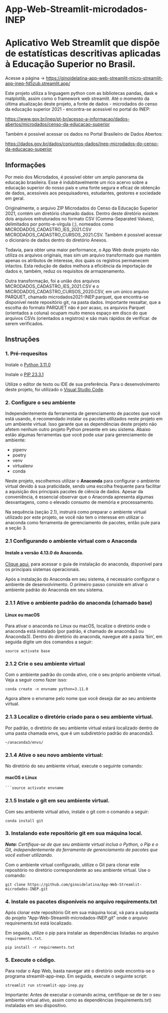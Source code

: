 # App-Web-Streamlit-microdados-INEP
# Aplicativo Web Streamlit que dispõe de estatísticas descritivas aplicadas à Educação Superior no Brasil.
Acesse a página -> <https://ginoidelatina-app-web-streamlit-micro-streamlit-app-inep-fd5zub.streamlit.app/>

Este projeto utiliza a linguagem python com as bibliotecas pandas, dask e matplotlib, assim como o framework web streamlit. 
Até o momento da última atualização deste projeto, a fonte de dados  - microdados do censo da educação superior 2021 - encontra-se acessível no 
portal do INEP: 

<https://www.gov.br/inep/pt-br/acesso-a-informacao/dados-abertos/microdados/censo-da-educacao-superior>

Também é possível acessar os dados no Portal Brasileiro de Dados Abertos:

<https://dados.gov.br/dados/conjuntos-dados/inep-microdados-do-censo-da-educacao-superior>

## Informações

Por meio dos Microdados, é possível obter um amplo panorama da educação brasileira. Esse é indubitavelmente um rico acervo sobre a educação superior 
do nosso país e uma fonte segura e eficaz de obtenção de dados, acessíveis aos pesquisadores, estudantes, gestores e sociedade em geral.

Originalmente, o arquivo ZIP Microdados do Censo da Educação Superior 2021, contém um diretório chamado dados. Dentro deste diretório existem dois
arquivos estruturados no formato CSV (Comma-Separated Values), delimitados por ponto-e-vírgula (;), nomeados como MICRODADOS_CADASTRO_IES_2021.CSV
MICRODADOS_CADASTRO_CURSOS_2021.CSV. Também é possível acessar o dicionário de dados dentro do diretório Anexos.

Todavia, para obter uma maior performance, o App Web deste projeto não utiliza os arquivos originais, mas sim um arquivo transformado que mantém apenas
os atributos de interesse, dos quais os registros permanecem intactos. Esta redução de dados melhora a eficiência da importação de dados e, também, reduz
os requisitos de armazenamento.

Outra transformação, foi a união dos arquivos MICRODADOS_CADASTRO_IES_2021.CSV e o MICRODADOS_CADASTRO_CURSOS_2020.CSV, em um único arquivo PARQUET,
chamado microdados2021-INEP.parquet, que encontra-se disponível neste repositório git, na pasta dados. Importante ressaltar, que a escolha do formato
PARQUET não é por acaso, os arquivos Parquet (orientados a coluna) ocupam muito menos espaço em disco do que arquivos CSVs (orientados a registros) 
e são mais rápidos de verificar. de serem verificados.


## Instruções

### 1. Pré-requesitos
  Instale o [Python 3.11.0](https://www.python.org/downloads)
  
  Instale o [PIP 23.3.1](https://pip.pypa.io/en/stable/installation)
  
  Utilize o editor de texto ou IDE de sua preferência. Para o desenvolvimento deste projeto, foi utilizado o [Visual Studio Code](https://code.visualstudio.com/download).



### 2. Configure o seu ambiente
  Independentemente da ferramenta de gerenciamento de pacotes que você está usando, é recomendado instalar os pacotes utilizados neste projeto em um ambiente virtual. Isso garante que as dependências deste projeto não afetem nenhum outro projeto Python presente em seu sistema.
  Abaixo estão algumas ferramentas que você pode usar para gerenciamento de ambiente:
  - pipenv
  - poetry
  - venv
  - virtualenv
  - conda

Neste projeto, escolhemos utilizar o **Anaconda** para configurar o ambiente virtual devido à sua praticidade, sendo uma escolha frequente para facilitar a aquisição dos principais pacotes de ciência de dados. Apesar da conveniência, é essencial observar que o Anaconda apresenta algumas desvantagens, como o elevado consumo de memória e processamento.

  Na sequência (seção 2.1), instruirá como preparar o ambiente virtual utilizado por este projeto, se você não tem o interesse em utilizar o anaconda como ferramenta de gerenciamento de pacotes, então pule para a seção 3.


### 2.1 Configurando o ambiente virtual com o Anaconda
#### Instale a versão 4.13.0 do Anaconda.
[Clique aqui](https://docs.anaconda.com/anaconda/instal), para acessar o guia de instalação do anaconda, disponível para os principais sistemas operacionais.

Após a instalação do Anaconda em seu sistema, é necessário configurar o ambiente de desenvolvimento. O primeiro passo consiste em ativar o ambiente padrão do Anaconda em seu sistema.


### 2.1.1 Ative o ambiente padrão do anaconda (chamado base)
  
#### Linux ou macOS
Para ativar o anaconda no Linux ou macOS, localize o diretório onde o anaconda está instalado (por padrão, é chamado de anaconda3 ou
Anaconda3). Dentro do diretório do anaconda, navegue até a pasta ‘bin’, em seguida digite um dos comandos a seguir:

	source activate base


### 2.1.2 Crie o seu ambiente virtual
Com o ambiente padrão do conda ativo, crie o seu próprio ambiente virtual. Veja a seguir como fazer isso:

	conda create -n envname python=3.11.0

Agora altere o envname pelo nome que você deseja dar ao seu ambiente virtual. 


### 2.1.3 Localize o diretório criado para o seu ambiente virtual.
Por padrão, o diretório de seu ambiente virtual estará localizado dentro de uma pasta chamada envs, que é um subdiretório padrão do anaconda3.
	
 	~/anaconda3/envs/


### 2.1.4 Ative o seu novo ambiente virtual:
No diretório do seu ambiente virtual, execute o seguinte comando:

#### macOS e Linux
        
	```source activate envname  


### 2.1.5 Instale o git em seu ambiente virtual.
Com seu ambiente virtual ativo, instale o git com o comando a seguir: 
      	
	conda install git



### 3. Instalando este repositório git em sua máquina local.
  
***Nota:** Certifique-se de que seu ambiente virtual inclua o Python, o Pip e o Git, independentemente da ferramenta de gerenciamento de pacotes que você estiver utilizando.*
  
Com o ambiente virtual configurado, utilize o Git para clonar este repositório no diretório correspondente ao seu ambiente virtual. Use o comando:
      	
	git clone https://github.com/ginoidelatina/App-Web-Streamlit-microdados-INEP.git



### 4. Instale os pacotes disponíveis no arquivo requirements.txt
Após clonar este repositório Git em sua máquina local, vá para a subpasta do projeto "App-Web-Streamlit-microdados-INEP.git" onde o arquivo requirements.txt está localizado.

Em seguida, utilize o pip para instalar as dependências listadas no arquivo `requirements.txt`.

	pip install -r requirements.txt



### 5. Execute o código.
Para rodar o App Web, basta navegar até o diretório onde encontra-se o programa streamlit-app-inep. Em seguida, execute o seguinte script:

	streamlit run streamlit-app-inep.py 
	
Importante: Antes de executar o comando acima, certifique-se de ter o seu ambiente virtual ativo, assim como as dependências (requirements.txt)
instaladas em seu dispositivo.


